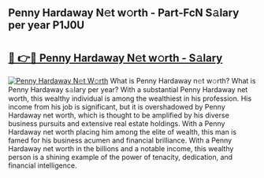 ## Penny Hardaway N𝚎t w𝚘rth - Part-FcN S𝚊lary per year P1J0U

# <h2><a href="http://gc2ucv9.nevu.top/?p=Penny+Hardaway">🔗 👉🔴 Penny Hardaway N𝚎t w𝚘rth - S𝚊lary</a></h2>

[![Penny Hardaway N𝚎t W𝚘rth](https://i.imgur.com/Oavwk0R.jpeg)](http://gc2ucv9.nevu.top/?p=Penny+Hardaway)
What is Penny Hardaway n𝚎t w𝚘rth? What is Penny Hardaway s𝚊lary per year?
With a substantial Penny Hardaway net worth, this wealthy individual is among the wealthiest in his profession. His income from his job is significant, but it is overshadowed by Penny Hardaway net worth, which is thought to be amplified by his diverse business pursuits and extensive real estate holdings. With a Penny Hardaway net worth placing him among the elite of wealth, this man is famed for his business acumen and financial brilliance. With a Penny Hardaway net worth in the billions and a notable income, this wealthy person is a shining example of the power of tenacity, dedication, and financial intelligence.
